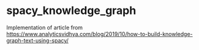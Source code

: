 # spacy_knowledge_graph
Implementation of article from https://www.analyticsvidhya.com/blog/2019/10/how-to-build-knowledge-graph-text-using-spacy/
